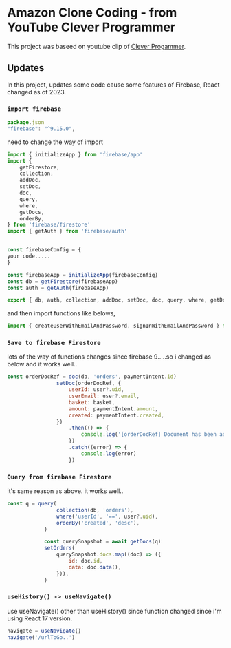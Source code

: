 # Amazon Clone Coding - from YouTube Clever Programmer

This project was baseed on youtube clip of [Clever Progammer](https://youtu.be/RDV3Z1KCBvo?list=PL9nZhFiGQygu73mdKZy8B-2T9I9YcuNhe).

## Updates

In this project, updates some code cause some features of Firebase, React changed as of 2023.

### `import firebase`

```javascript 
package.json
"firebase": "^9.15.0",
```
need to change the way of import 
```javascript 
import { initializeApp } from 'firebase/app'
import {
    getFirestore,
    collection,
    addDoc,
    setDoc,
    doc,
    query,
    where,
    getDocs,
    orderBy,
} from 'firebase/firestore'
import { getAuth } from 'firebase/auth'


const firebaseConfig = {
your code.....
}

const firebaseApp = initializeApp(firebaseConfig)
const db = getFirestore(firebaseApp)
const auth = getAuth(firebaseApp)

export { db, auth, collection, addDoc, setDoc, doc, query, where, getDocs, orderBy }
```
and then import functions like belows,
```javascript
import { createUserWithEmailAndPassword, signInWithEmailAndPassword } from 'firebase/auth'

```

### `Save to firebase Firestore`
lots of the way of functions changes since firebase 9.....so i changed as below and it works well..
```javascript
const orderDocRef = doc(db, 'orders', paymentIntent.id)
                setDoc(orderDocRef, {
                    userId: user?.uid,
                    userEmail: user?.email,
                    basket: basket,
                    amount: paymentIntent.amount,
                    created: paymentIntent.created,
                })
                    .then(() => {
                        console.log('[orderDocRef] Document has been added successfully')
                    })
                    .catch((error) => {
                        console.log(error)
                    })

```

### `Query from firebase Firestore`
it's same reason as above.  it works well..
```javascript
const q = query(
                collection(db, 'orders'),
                where('userId', '==', user?.uid),
                orderBy('created', 'desc'),
            )

            const querySnapshot = await getDocs(q)
            setOrders(
                querySnapshot.docs.map((doc) => ({
                    id: doc.id,
                    data: doc.data(),
                })),
            )

```

### `useHistory() -> useNavigate()`
use useNavigate() other than useHistory() since function changed since i'm using React 17 version.
```javascript
navigate = useNavigate()
navigate('/urlToGo..')
```
 
